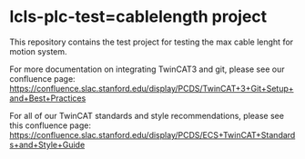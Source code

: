# lcls-plc-test=cablelength project

This repository contains the test project for testing the max cable lenght for motion system.

For more documentation on integrating TwinCAT3 and git, please see our confluence page:
https://confluence.slac.stanford.edu/display/PCDS/TwinCAT+3+Git+Setup+and+Best+Practices

For all of our TwinCAT standards and style recommendations, please see this confluence page:
https://confluence.slac.stanford.edu/display/PCDS/ECS+TwinCAT+Standards+and+Style+Guide
